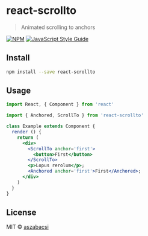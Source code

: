 # react-scrollto

> Animated scrolling to anchors

[![NPM](https://img.shields.io/npm/v/react-scrollto.svg)](https://www.npmjs.com/package/react-scrollto) [![JavaScript Style Guide](https://img.shields.io/badge/code_style-standard-brightgreen.svg)](https://standardjs.com)

## Install

```bash
npm install --save react-scrollto
```

## Usage

```jsx
import React, { Component } from 'react'

import { Anchored, ScrollTo } from 'react-scrollto'

class Example extends Component {
  render () {
    return (
      <div>
        <ScrollTo anchor='first'>
          <button>First</button>
        </ScrollTo>
        <p>Lopus rerolum</p>;
        <Anchored anchor='first'>First</Anchored>;
      </div>
    )
  }
}
```

## License

MIT © [aszabacsi](https://github.com/aszabacsi)
